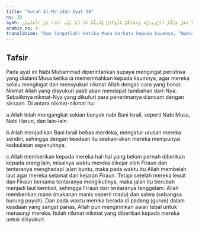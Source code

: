 ```yaml
---
title: "Surah Al-Ma'idah Ayat 20"
no: 20
ayah: وَاِذْ قَالَ مُوْسٰى لِقَوْمِهٖ يٰقَوْمِ اذْكُرُوْا نِعْمَةَ اللّٰهِ عَلَيْكُمْ اِذْ جَعَلَ فِيْكُمْ اَنْۢبِيَاۤءَ وَجَعَلَكُمْ مُّلُوْكًاۙ وَّاٰتٰىكُمْ مَّا لَمْ يُؤْتِ اَحَدًا مِّنَ الْعٰلَمِيْنَ
arabic_no: ٢٠
translation: "Dan (ingatlah) ketika Musa berkata kepada kaumnya, “Wahai kaumku! Ingatlah akan nikmat Allah kepadamu ketika Dia mengangkat nabi-nabi di antaramu, dan menjadikan kamu sebagai orang-orang merdeka, dan memberikan kepada kamu apa yang belum pernah diberikan kepada seorang pun di antara umat yang lain.”"
---
```


## Tafsir

Pada ayat ini Nabi Muhammad diperintahkan supaya mengingat peristiwa yang dialami Musa ketika ia memerintahkan kepada kaumnya, agar mereka selalu mengingat dan mensyukuri nikmat Allah dengan cara yang benar. Nikmat Allah yang disyukuri pasti akan mendapat tambahan dari-Nya. Sebaliknya nikmat-Nya yang dikufuri para penerimanya diancam dengan siksaan. Di antara nikmat-nikmat itu:

a.Allah telah mengangkat sekian banyak nabi Bani Israil, seperti Nabi Musa, Nabi Harun, dan lain-lain.

b.Allah menjadikan Bani Israil bebas merdeka, mengatur urusan mereka sendiri, sehingga dengan keadaan itu seakan-akan mereka mempunyai kedaulatan sepenuhnya.

c.Allah memberikan kepada mereka hal-hal yang belum pernah diberikan kepada orang lain, misalnya waktu mereka dikejar oleh Firaun dan tentaranya menghadapi jalan buntu, maka pada waktu itu Allah membelah laut agar mereka selamat dari kejaran Firaun. Tetapi setelah mereka lewat dan Firaun bersama tentaranya mengikutinya, maka jalan itu berubah menjadi laut kembali, sehingga Firaun dan tentaranya tenggelam. Allah memberikan mann (makanan manis seperti madu) dan salwa (sebangsa burung puyuh). Dan pada waktu mereka berada di padang (gurun) dalam keadaan yang sangat panas, Allah pun mengirimkan awan tebal untuk menaungi mereka. Itulah nikmat-nikmat yang diberikan kepada mereka untuk disyukuri.